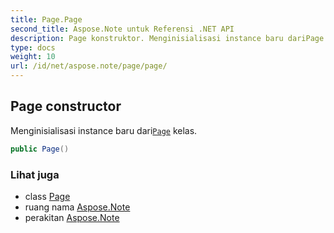 ```yaml
---
title: Page.Page
second_title: Aspose.Note untuk Referensi .NET API
description: Page konstruktor. Menginisialisasi instance baru dariPage kelas.
type: docs
weight: 10
url: /id/net/aspose.note/page/page/
---
```

## Page constructor

Menginisialisasi instance baru dari[`Page`](../) kelas.

```csharp
public Page()
```

### Lihat juga

* class [Page](../)
* ruang nama [Aspose.Note](../../page/)
* perakitan [Aspose.Note](../../../)


